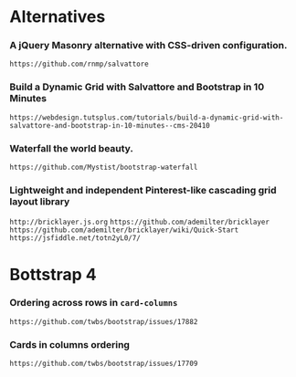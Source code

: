 
# Alternatives

### A jQuery Masonry alternative with CSS-driven configuration.
`https://github.com/rnmp/salvattore`

### Build a Dynamic Grid with Salvattore and Bootstrap in 10 Minutes
`https://webdesign.tutsplus.com/tutorials/build-a-dynamic-grid-with-salvattore-and-bootstrap-in-10-minutes--cms-20410`

### Waterfall the world beauty.
`https://github.com/Mystist/bootstrap-waterfall`

### Lightweight and independent Pinterest-like cascading grid layout library 
`http://bricklayer.js.org`
`https://github.com/ademilter/bricklayer`
`https://github.com/ademilter/bricklayer/wiki/Quick-Start`
`https://jsfiddle.net/totn2yL0/7/`

# Bottstrap 4
### Ordering across rows in `card-columns`
`https://github.com/twbs/bootstrap/issues/17882`

### Cards in columns ordering
`https://github.com/twbs/bootstrap/issues/17709`
